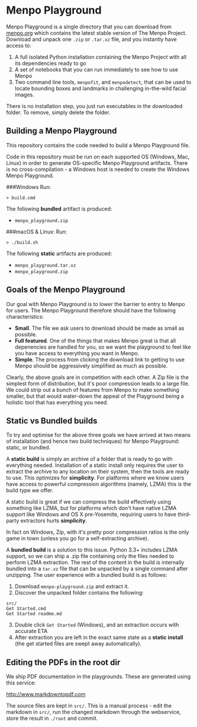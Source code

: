 Menpo Playground
================

Menpo Playground is a single directory that you can download from
[menpo.org](http://www.menpo.org) which contains  the latest stable version of
The Menpo Project. Download and unpack one `.zip` or `.tar.xz` file, and you 
instantly have access to:

1. A full isolated Python installation containing the Menpo Project with all its dependencies ready to go
2. A set of notebooks that you can run immediately to see how to use Menpo
3. Two command line tools, `menpofit`, and `menpodetect`, that can be used to locate bounding boxes and landmarks in challenging in-the-wild facial images.

There is no installation step, you just run executables in the downloaded folder.
To remove, simply delete the folder.

Building a Menpo Playground
---------------------------

This repository contains the code needed to build a Menpo Playground file.

Code in this repository must be run on each supported OS (Windows, Mac, Linux)
in order to generate OS-specific Menpo Playground artifacts.
There is no cross-compilation - a Windows host is needed to create the Windows
Menpo Playground.


###Windows
Run:
```
> build.cmd
```
The following **bundled** artifact is produced:

- `menpo_playground.zip`

###macOS & Linux: 
Run:
```
> ./build.sh
```
The following **static** artifacts are produced:

- `menpo_playground.tar.xz`
- `menpo_playground.zip`

Goals of the Menpo Playground
-----------------------------

Our goal with Menpo Playground is to lower the barrier to entry to Menpo 
for users. The Menpo Playground therefore should have the following 
characteristics:

- **Small**. The file we ask users to download should be made as small as 
possible.
- **Full featured**. One of the things that makes Menpo great is that all 
depenencies are handled for you, so we want the playground to feel like you
have access to everything you want in Menpo.
- **Simple**. The process from clicking the download link to getting to use
Menpo should be aggressively simplified as much as possible.


Clearly, the above goals are in competition with each other. A Zip file is
the simplest form of distribution, but it's poor compression leads to a large
file. We could strip out a bunch of features from Menpo to make something 
smaller, but that would water-down the appeal of the Playground being a
holistic tool that has everything you need.

Static vs Bundled builds 
------------------------

To try and optimise for the above three goals we have arrived at two means
of installation (and hence two build techniques) for Menpo Playground:
static, or bundled.

A **static build** is simply an archive of a folder that is ready to go with 
everything needed. Installation of a static install only requires the
user to extract the archive to any location on their system, then the tools
are ready to use. This optimizes for **simplicity**. For platforms where we
know users have access to powerful compression algorithms (namely, LZMA) this
is the build type we offer.

A static build is great if we can compress the build effectively using 
something like LZMA, but for platforms which don't have native LZMA support 
like Windows and OS X pre-Yosemite, requiring users to have third-party 
extractors hurts **simplicity**.

In fact on Windows, Zip, with it's pretty poor compression ratios is the 
only game in town (unless you go for a self-extracting archive).

A **bundled build** is a solution to this issue. Python 3.3+ includes LZMA
support, so we can ship a .zip file containing only the files needed to 
perform LZMA extraction. The rest of the content in the build is internally
bundled into a `tar.xz` file that can be unpacked by a single command after
unzipping. The user experience with a bundled build is as follows:

1. Download `menpo-playground.zip` and extract it.
2. Discover the unpacked folder contains the following:
```
src/
Get Started.cmd
Get Started readme.md  
```
3. Double click `Get Started` (Windows), and an extraction occurs with
accurate ETA
4. After extraction you are left in the exact same state as a 
**static install** (the get started files are swept away automatically).

Editing the PDFs in the root dir
--------------------------------

We ship PDF documentation in the playgrounds. These are generated using this service:

http://www.markdowntopdf.com

The source files are kept in `src/`. This is a manual process - edit the markdown in `src/`, run the changed markdown through the webservice, store the result in `./root` and commit.

